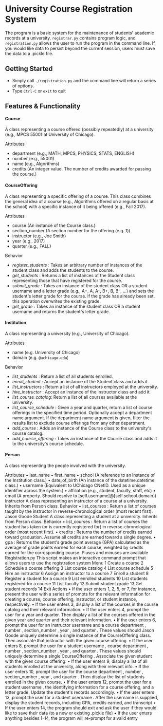 # University Course Registration System

The program is a basic system for the maintenance of students' academic records at a university. `registrar.py` contains program logic, and `registration.py` allows the user to run the program in the command line. If you would like data to persist beyond the current session, users must save the data to a .pickle file. 

## Getting Started 

- Simply call `./registration.py` and the command line will return a series of options. 
- Type `Ctrl-C` or `exit` to quit

## Features & Functionality  

#### Course  
A class representing a course offered (possibly repeatedly) at a university (e.g., MPCS 55001 at University of Chicago).  
  
Attributes
- department (e.g., MATH, MPCS, PHYSICS, STATS, ENGLISH)
- number (e.g., 55001)
- name (e.g., Algorithms)
- credits (An integer value. The number of credits awarded for passing the course.)

#### CourseOffering 
A class representing a specific offering of a course. This class combines the general idea of a course (e.g., Algorithms offered on a regular basis at the school) with a specific instance of it being offered (e.g., Fall 2017).    

Attributes  
- course (An instance of the Course class.)
- section_number (A section number for the offering (e.g. 1))
- instructor (e.g., Joe Smith)
- year (e.g., 2017)
- quarter (e.g., FALL)

Behavior    
- _register_students_ : Takes an arbitrary number of instances of the student class and adds the students to the course.
- _get_students_ : Returns a list of instances of the Student class representing those that have registered for the course.
- _submit_grade_ : Takes an instance of the student class OR a student username and a letter grade (e.g., A+, A, A-, B+, B, B-, …) and sets the student's letter grade for the course. If the grade has already been set, this operation overwrites the existing grade.  
- _get_grade_ : Takes an instance of the student class OR a student username and returns the student's letter grade.

#### Institution  
A class representing a university (e.g., University of Chicago).  

Attributes
- name (e.g. University of Chicago)
- domain (e.g. `@uchicago.edu`)

Behavior  
- _list_students_ : Return a list of all students enrolled.
- _enroll_student_ : Accept an instance of the Student class and adds it.
- _list_instructors_ : Return a list of all instructors employed at the university.
- _hire_instructor_ : Accept an instance of the instructor class and add it.
- _list_course_catalog_: Return a list of all courses available at the university.
- _list_course_schedule_ : Given a year and quarter, return a list of course offerings in the specified time period.  Optionally accept a department name argument. If the department name argument is given, filter the results list to exclude course offerings from any other department.
- _add_course_ : Adds an instance of the Course class to the university's course catalog.
- _add_course_offering_ : Takes an instance of the Course class and adds it to the university's course schedule.

#### Person  
A class representing the people involved with the university.  

Attributes
• last_name
• first_name
• school (A reference to an instance of the Institution class.)
• date_of_birth (An instance of the datetime.datetime class.)
• username (Equivalent to UChicago CNetID. Used as a unique identifier across the system.)
• affiliation (e.g., student, faculty, staff, etc)
• email (A property. Should resolve to [self.username]@[self.school.domain])
Instructor
A class representing an instructor of a course at a university. Inherits from Person class.
Behavior
• list_courses : Return a list of courses taught by the instructor in reverse-chronological order (most recent first).
Jason Goode
Student
A class representing a student at a university. Inherits from Person class.
Behavior
• list_courses : Return a list of courses the student has taken (or is currently registered for) in reverse-chronological order (most recent first).
• credits : Returns the number of credits earned toward graduation. Assume all credits are earned toward a single degree.
• gpa : Returns the student's grade point average (GPA) calculated as the average of grade points earned for each course, weighted by credits earned for the corresponding course. Pluses and minuses are available
Registration.py
This script makes an interactive command prompt that allows users to use the registration system
Menu
1 Create a course
2 Schedule a course offering
3 List course catalog
4 List course schedule
5 Hire an instructor
6 Assign an instructor to a course
7 Enroll a student
8 Register a student for a course
9 List enrolled students
10 List students registered for a course
11 List faculty
12 Submit student grade
13 Get student records
14 Exit
Actions
• If the user enters 1, 2, 5, or 7, for instance, present the user with a series of prompts for the relevant information for creating a course, course offering, instructor, or student instance, respectively.
• If the user enters 3, display a list of the courses in the course catalog and their relevant information.
• If the user enters 4, prompt the user for a year and quarter. Then display a list of the courses offered in the given year and quarter and their relevant information.
• If the user enters 6, prompt the user for an instructor username and a course department , number , section_number , year , and quarter . These values should
Jason Goode
uniquely determine a single instance of the CourseOffering class. Then associate that instructor with the given course offering.
• If the user enters 8, prompt the user for a student username , course department , number , section_number , year , and quarter . These values should uniquely determine a single CourseOffering . Associate the given student with the given course offering.
• If the user enters 9, display a list of all students enrolled at the university, along with their relevant info.
• If the user enters 10, prompt the user for the course department , number , section_number , year , and quarter . Then display the list of students enrolled in the given course.
• If the user enters 12, prompt the user for a student username , the identifying information for a course offering, and a letter grade. Update the student's records accordingly.
• If the user enters 13, prompt the user for a student username . After the username is supplied, display the student records, including GPA, credits earned, and transcript
• If the user enters 14, the program should exit and ask the user if they would like to save their data (to a new or existing .pickle file)
• If the user enters anything besides 1-14, the program will re-prompt for a valid entry
